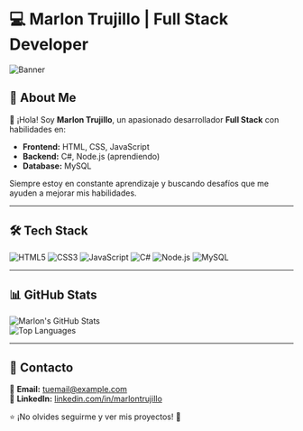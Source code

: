 # 💻 Marlon Trujillo | Full Stack Developer  

![Banner](https://source.unsplash.com/1600x400/?technology,coding)

## 🚀 About Me  
👋 ¡Hola! Soy **Marlon Trujillo**, un apasionado desarrollador **Full Stack** con habilidades en:  
- **Frontend:** HTML, CSS, JavaScript  
- **Backend:** C#, Node.js (aprendiendo)  
- **Database:** MySQL  

Siempre estoy en constante aprendizaje y buscando desafíos que me ayuden a mejorar mis habilidades.  

---

## 🛠 Tech Stack  
![HTML5](https://img.shields.io/badge/HTML5-%23E34F26.svg?style=for-the-badge&logo=html5&logoColor=white)
![CSS3](https://img.shields.io/badge/CSS3-%231572B6.svg?style=for-the-badge&logo=css3&logoColor=white)
![JavaScript](https://img.shields.io/badge/JavaScript-%23F7DF1E.svg?style=for-the-badge&logo=javascript&logoColor=black)
![C#](https://img.shields.io/badge/C%23-%23239120.svg?style=for-the-badge&logo=csharp&logoColor=white)
![Node.js](https://img.shields.io/badge/Node.js-%23339933.svg?style=for-the-badge&logo=nodedotjs&logoColor=white)
![MySQL](https://img.shields.io/badge/MySQL-%234479A1.svg?style=for-the-badge&logo=mysql&logoColor=white)

---

## 📊 GitHub Stats  
![Marlon's GitHub Stats](https://github-readme-stats.vercel.app/api?username=marlontrujillo&show_icons=true&theme=radical)  
![Top Languages](https://github-readme-stats.vercel.app/api/top-langs/?username=marlontrujillo&layout=compact&theme=radical)  

---

## 🔗 Contacto  
📧 **Email:** [tuemail@example.com](mailto:tj.marlon0605@gmail.com)  
💼 **LinkedIn:** [linkedin.com/in/marlontrujillo](www.linkedin.com/in/marlon-trujillo-5b661734a)  


⭐ ¡No olvides seguirme y ver mis proyectos! 🚀
